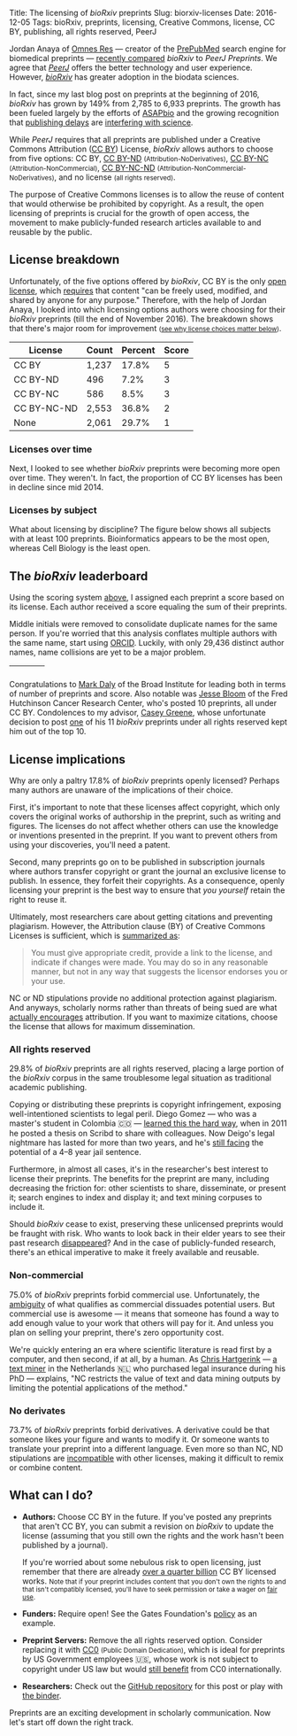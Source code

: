 Title: The licensing of <i>bioRxiv</i> preprints
Slug: biorxiv-licenses
Date: 2016-12-05
Tags: bioRxiv, preprints, licensing, Creative Commons, license, CC BY, publishing, all rights reserved, PeerJ

Jordan Anaya of [Omnes Res](http://www.omnesres.com/ "Jordan Anaya is OmniRes") — creator of the [PrePubMed](http://www.prepubmed.org/ "PrePubMed indexes preprints from arXiv q-bio, PeerJ Preprints, Figshare, bioRxiv, F1000Research, preprints.org, and The Winnower") search engine for biomedical preprints — [recently compared](https://medium.com/@OmnesRes/biorxiv-vs-peerj-preprints-f7589141c532 "bioRxiv vs. PeerJ Preprints") _bioRxiv_ to _PeerJ Preprints_. We agree that [_PeerJ_](https://peerj.com/preprints/ "PeerJ Preprints") offers the better technology and user experience. However, [_bioRxiv_](http://biorxiv.org/ "The Preprint Server for Biology") has greater adoption in the biodata sciences.

In fact, since my last blog post on preprints at the beginning of 2016, _bioRxiv_ has grown by 149% from 2,785 to 6,933 preprints. The growth has been fueled largely by the efforts of [ASAPbio](http://asapbio.org/ "A scientist-driven initiative to promote the productive use of preprints in the life sciences") and the growing recognition that [publishing delays](http://blog.dhimmel.com/history-of-delays/ "The history of publishing delays") are [interfering with science](https://doi.org/10.1038/530148a "Does it take too long to publish research?").

While _PeerJ_ requires that all preprints are published under a Creative Commons Attribution ([CC BY](https://creativecommons.org/licenses/by/4.0/)) License, _bioRxiv_ allows authors to choose from five options: CC BY, [CC BY-ND](https://creativecommons.org/licenses/by-nd/4.0/) <small>(Attribution-NoDerivatives)</small>, [CC BY-NC](https://creativecommons.org/licenses/by-nc/4.0/) <small>(Attribution-NonCommercial)</small>, [CC BY-NC-ND](https://creativecommons.org/licenses/by-nc-nd/4.0/) <small>(Attribution-NonCommercial-NoDerivatives)</small>, and no license <small>(all rights reserved)</small>.

The purpose of Creative Commons licenses is to allow the reuse of content that would otherwise be prohibited by copyright. As a result, the open licensing of preprints is crucial for the growth of open access, the movement to make publicly-funded research articles available to and reusable by the public.

## License breakdown

Unfortunately, of the five options offered by _bioRxiv_, CC BY is the only [open license](http://opendefinition.org/licenses/ "Open Definition Conformant Licenses"), which [requires](http://opendefinition.org/ "The Open Definition sets out principles that define “openness” in relation to data and content") that content "can be freely used, modified, and shared by anyone for any purpose." Therefore, with the help of Jordan Anaya, I looked into which licensing options authors were choosing for their _bioRxiv_ preprints (till the end of November 2016). The breakdown shows that there's major room for improvement <small>([see why license choices matter below](#license-implications))</small>.

<a id="license-table"></a>

| License     | Count  | Percent | Score |
|-------------|--------|---------|-------|
| CC BY       | 1,237  | 17.8%   | 5     |
| CC BY-ND    | 496    | 7.2%    | 3     |
| CC BY-NC    | 586    | 8.5%    | 3     |
| CC BY-NC-ND | 2,553  | 36.8%   | 2     |
| None        | 2,061  | 29.7%   | 1     |

### Licenses over time

Next, I looked to see whether _bioRxiv_ preprints were becoming more open over time. They weren't. In fact, the proportion of CC BY licenses has been in decline since mid 2014.

<div id="date-figure"></div>

### Licenses by subject

What about licensing by discipline? The figure below shows all subjects with at least 100 preprints. Bioinformatics appears to be the most open, whereas Cell Biology is the least open.

<div id="subject-figure"></div>

## The _bioRxiv_ leaderboard

Using the scoring system [above](#license-table), I assigned each preprint a score based on its license. Each author received a score equaling the sum of their preprints.

Middle initials were removed to consolidate duplicate names for the same person. If you're worried that this analysis conflates multiple authors with the same name, start using [ORCID](http://orcid.org/ "Persistent digital identifiers for every researcher"). Luckily, with only 29,436 distinct author names, name collisions are yet to be a major problem.

<table id="author-table" class="display" cellspacing="0" width="100%">
  <thead>
    <tr>
      <th></th>
      <th></th>
      <th></th>
      <th></th>
    </tr>
  </thead>
  <tbody></tbody>
</table>

Congratulations to [Mark Daly](https://www.broadinstitute.org/bios/mark-daly "Mark Daly at the Broad Institute") of the Broad Institute for leading both in terms of number of preprints and score. Also notable was [Jesse Bloom](http://research.fhcrc.org/bloom/en.html "Bloom Lab at Fred Hutch") of the Fred Hutchinson Cancer Research Center, who's posted 10 preprints, all under CC BY. Condolences to my advisor, [Casey Greene](http://www.greenelab.com/casey "Casey Greene · Greene Lab at the University of Pennsylvania"), whose unfortunate decision to post [one](https://doi.org/10.1101/051524 "Pathway and network-based strategies to translate genetic discoveries into effective therapies") of his 11 _bioRxiv_ preprints under all rights reserved kept him out of the top 10.

## License implications

Why are only a paltry 17.8% of _bioRxiv_ preprints openly licensed? Perhaps many authors are unaware of the implications of their choice.

First, it's important to note that these licenses affect copyright, which only covers the original works of authorship in the preprint, such as writing and figures. The licenses do not affect whether others can use the knowledge or inventions presented in the preprint. If you want to prevent others from using your discoveries, you'll need a patent.

Second, many preprints go on to be published in subscription journals where authors transfer copyright or grant the journal an exclusive license to publish. In essence, they forfeit their copyrights. As a consequence, openly licensing your preprint is the best way to ensure that _you yourself_ retain the right to reuse it.

Ultimately, most researchers care about getting citations and preventing plagiarism. However, the Attribution clause (BY) of Creative Commons Licenses is sufficient, which is [summarized as](https://creativecommons.org/licenses/by/4.0/ "Human-readable summary of Creative Commons Attribution 4.0 International"):

> You must give appropriate credit, provide a link to the license, and indicate if changes were made. You may do so in any reasonable manner, but not in any way that suggests the licensor endorses you or your use.

NC or ND stipulations provide no additional protection against plagiarism. And anyways, scholarly norms rather than threats of being sued are what [actually encourages](http://www.dancohen.org/2013/11/26/cc0-by/ "Dan Cohen Blog · CC0 (+BY)") attribution. If you want to maximize citations, choose the license that allows for maximum dissemination.

### All rights reserved

29.8% of _bioRxiv_ preprints are all rights reserved, placing a large portion of the _bioRxiv_ corpus in the same troublesome legal situation as traditional academic publishing.

Copying or distributing these preprints is copyright infringement, exposing well-intentioned scientists to legal peril. Diego Gomez —  who was a master's student in Colombia 🇨🇴 — [learned this the hard way](http://www.sciencemag.org/news/2014/07/colombian-grad-student-faces-jail-sharing-thesis-online "Colombian grad student faces jail for sharing a thesis online"), when in 2011 he posted a thesis on Scribd to share with colleagues. Now Deigo's legal nightmare has lasted for more than two years, and he's [still facing](https://www.eff.org/deeplinks/2016/10/over-two-years-later-diego-gomezs-ongoing-case-shows-need-global-reforms "Over Two Years Later, Diego Gomez’s Ongoing Case Shows the Need for Global Reforms") the potential of a 4–8 year jail sentence.

Furthermore, in almost all cases, it's in the researcher's best interest to license their preprints. The benefits for the preprint are many, including decreasing the friction for: other scientists to share, disseminate, or present it; search engines to index and display it; and text mining corpuses to include it.

Should _bioRxiv_ cease to exist, preserving these unlicensed preprints would be fraught with risk. Who wants to look back in their elder years to see their past research [disappeared](https://oadoi.org/10.1111/jels.12057 "How Copyright Keeps Works Disappeared")? And in the case of publicly-funded research, there's an ethical imperative to make it freely available and reusable.

### Non-commercial

75.0% of _bioRxiv_ preprints forbid commercial use. Unfortunately, the [ambiguity](https://doi.org/10.3897/zookeys.150.2189 "Creative Commons licenses and the non-commercial condition: Implications for the re-use of biodiversity information") of what qualifies as commercial dissuades potential users. But commercial use is awesome — it means that someone has found a way to add enough value to your work that others will pay for it. And unless you plan on selling your preprint, there's zero opportunity cost.

We're quickly entering an era where scientific literature is read first by a computer, and then second, if at all, by a human. As [Chris Hartgerink](http://chjh.nl/ "Chris Hartgerink's Homepage") — [a text miner](https://doi.org/10.1038/527413f "Text-mining block prompts online response") in the Netherlands 🇳🇱 who purchased legal insurance during his PhD — explains, "NC restricts the value of text and data mining outputs by limiting the potential applications of the method."

### No derivates

73.7% of _bioRxiv_ preprints forbid derivatives. A derivative could be that someone likes your figure and wants to modify it. Or someone wants to translate your preprint into a different language. Even more so than NC, ND stipulations are [incompatible](https://wiki.creativecommons.org/wiki/Wiki/cc_license_compatibility "Creative Commons License Compatibility") with other licenses, making it difficult to remix or combine content.

## What can I do?

+ **Authors:** Choose CC BY in the future. If you've posted any preprints that aren't CC BY, you can submit a revision on _bioRxiv_ to update the license (assuming that you still own the rights and the work hasn't been published by a journal). 
  
    If you're worried about some nebulous risk to open licensing, just remember that there are already [over a quarter billion](https://stateof.creativecommons.org/2015/ "State of the Commons 2015") CC BY licensed works. <small>Note that if your preprint includes content that you don't own the rights to and that isn't compatibly licensed, you'll have to seek permission or take a wager on [fair use](https://en.wikipedia.org/wiki/Fair_use "Wikipedia · Fair use").</small>

+ **Funders:** Require open! See the Gates Foundation's [policy](http://www.gatesfoundation.org/How-We-Work/General-Information/Open-Access-Policy "Bill & Melinda Gates Foundation Open Access Policy") as an example.

+ **Preprint Servers:** Remove the all rights reserved option. Consider replacing it with [CC0](https://creativecommons.org/publicdomain/zero/1.0/) <small>(Public Domain Dedication)</small>, which is ideal for preprints by US Government employees 🇺🇸, whose work is not subject to copyright under US law but would [still benefit](https://creativecommons.org/2014/05/09/white-house-supports-cc0-for-federal-government-datasets/ "White House supports CC0 for federal government datasets") from CC0 internationally.

+ **Researchers:** Check out the [GitHub repository](https://github.com/dhimmel/biorxiv-licenses "dhimmel/biorxiv-licenses · GitHub") for this post or play with [the binder](http://mybinder.org/repo/dhimmel/biorxiv-licenses "mybinder.org · Launch dhimmel/biorxiv-licenses in your browser using Jupyter").

Preprints are an exciting development in scholarly communication. Now let's start off down the right track.


<link rel="stylesheet" type="text/css" href="https://cdn.datatables.net/1.10.12/css/jquery.dataTables.css">
<script src="https://code.jquery.com/jquery-3.1.1.min.js" integrity="sha256-hVVnYaiADRTO2PzUGmuLJr8BLUSjGIZsDYGmIJLv2b8=" crossorigin="anonymous"></script>
<script type="text/javascript" charset="utf8" src="https://cdn.datatables.net/1.10.12/js/jquery.dataTables.js"></script>

<script src="//d3js.org/d3.v3.min.js"></script>
<script src="//vega.github.io/vega/vega.js"></script>
<script src="//vega.github.io/vega-lite/vega-lite.js"></script>
<script src="//vega.github.io/vega-editor/vendor/vega-embed.js" charset="utf-8"></script>

<style media="screen">
  .vega-actions a {
    margin-right: 5px;
  }
  
  .vega-embed .vega-actions a:after {
      content: ' · ';
  }
  .vega-embed .vega-actions a:last-child:after {
      content: '';
  }
</style>

<script>
var base_url = 'https://raw.githubusercontent.com/dhimmel/biorxiv-licenses';
var commit = '3b3d0668f1fe266a9b88de5b92578d6b16cbc407';

function render_integer(data, type) {
  if (type != 'display') {return data};
  return data.toLocaleString('en-us');
}

$(document).ready(function () {
    $('#author-table').dataTable({
        ajax: `${base_url}/${commit}/data/author-scores.json`,
        aoColumns: [
            {sWidth: '50%', sTitle: 'Author'},
            {sTitle: 'Preprints'},
            {sTitle: 'Score'},
            {sTitle: 'Rank', mRender: render_integer}
        ],
        order: [[2, "desc"]],
        search: {regex: true}
    });
});

var actions = {export: true, source: false, editor: true};

function zoom(error, result) {
  // See https://git.io/v1l4H
  data_url = result['spec']['data'][0]['url'];
  if (data_url.includes('license-vs-time')) {
    var figure_id = 'date-figure'
  }
  if (data_url.includes('license-vs-subject')) {
    var figure_id = 'subject-figure'
  }
  var svg = d3.select(`#${figure_id} svg`);
  var w = svg.attr("width");
  var h = svg.attr("height");
  svg.attr("viewBox", `0 0 ${w} ${h}`);
  svg.attr("width", '100%');
  svg.attr("height", '100%');
}

var json_url = `${base_url}/${commit}/figure/license-vs-time/vega-lite-spec.json`;
var embedSpec = {mode: "vega-lite", url: json_url, renderer: 'svg', actions: actions};
vg.embed("#date-figure", embedSpec, zoom);

var json_url = `${base_url}/${commit}/figure/license-vs-subject/vega-lite-spec.json`;
var embedSpec = {mode: "vega-lite", url: json_url, renderer: 'svg', actions: actions};
vg.embed("#subject-figure", embedSpec, zoom);
</script>
